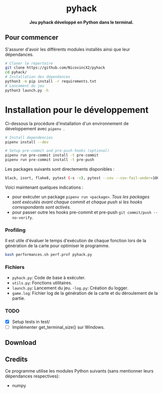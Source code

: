 <h1 align="center">pyhack</h1>
<h4 align="center">Jeu pyhack développé en Python dans le terminal.</h4>

## Pour commencer
S'assurer d'avoir les différents modules installés ainsi que leur dépendances.
```sh
# Cloner le répertoire
git clone https://github.com/NicovincX2/pyhack
cd pyhack/
# Installation des dépendances
python3 -m pip install -r requirements.txt
# Lancement du jeu
python3 launch.py -h
```

# Installation pour le développement
Ci-dessous la procédure d'installation d'un environnement de développement avec ```pipenv ```.
```sh
# Install dependencies
pipenv install --dev

# Setup pre-commit and pre-push hooks (optional)
pipenv run pre-commit install -t pre-commit
pipenv run pre-commit install -t pre-push
```
Les packages suivants sont directements disponibles :
```sh
black, isort, flake8, pytest (-s -v), pytest --cov --cov-fail-under=100
```

Voici maintenant quelques indications :
 - pour exécuter un package ```pipenv run <package>```.
 *Tous les packages sont exécutés avant chaque commit et chaque push si les hooks correspondants sont activés.*
 - pour passer outre les hooks pre-commit et pre-push ```git commit/push --no-verify```.

### Profiling
Il est utile d'évaluer le temps d'exécution de chaque fonction lors de la génération de la carte pour optimiser le programme.
```sh
bash performances.sh perf.prof pyhack.py
```

### Fichiers
 - ```pyhack.py```: Code de base à exécuter.
 - ```utils.py```: Fonctions utilitaires.
 - ```launch.py```: Lancement du jeu.
 -```log.py```: Création du logger.
 - ```game.log```: Fichier log de la génération de la carte et du déroulement de la partie.

### TODO
- [x] Setup tests in test/
- [ ] Implémenter get_terminal_size() sur Windows.

## Download

## Credits
Ce programme utilise les modules Python suivants (sans mentionner leurs dépendances respectives):

 - numpy
